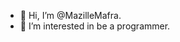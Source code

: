 - 👋 Hi, I’m @MazilleMafra.
- 👀 I’m interested in be a programmer.

<!---
MazilleMafra/MazilleMafra is a ✨ special ✨ repository because its `README.md` (this file) appears on your GitHub profile.
You can click the Preview link to take a look at your changes.
--->
